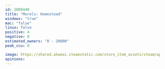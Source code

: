 ```yaml
---
id: 2008440
title: "Morels: Homestead"
windows: "true"
mac: "false"
linux: false
positive: 4
negative: 0
estimated_owners: "0 - 20000"
peak_ccu: 0

image: https://shared.akamai.steamstatic.com/store_item_assets/steam/apps/2008440/header.jpg?t=1726925104
opinions:
---
```

